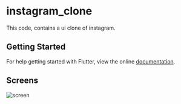 # instagram_clone

This code, contains a ui clone of instagram.

## Getting Started

For help getting started with Flutter, view the online
[documentation](https://flutter.io/).

## Screens

![screen](../master/preview_images/instagram_preview.png)
